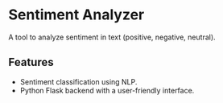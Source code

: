 # Sentiment Analyzer

A tool to analyze sentiment in text (positive, negative, neutral).

## Features
- Sentiment classification using NLP.
- Python Flask backend with a user-friendly interface.

